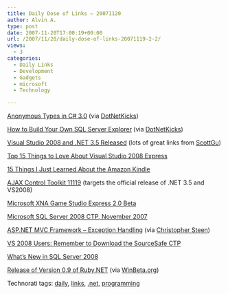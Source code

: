 ```yaml
---
title: Daily Dose of Links – 20071120
author: Alvin A.
type: post
date: 2007-11-20T17:00:19+00:00
url: /2007/11/20/daily-dose-of-links-20071119-2-2/
views:
  - 3
categories:
  - Daily Links
  - Development
  - Gadgets
  - microsoft
  - Technology

---
```

<a href="http://www.west-wind.com/weblog/posts/189329.aspx" target="_blank">Anonymous Types in C# 3.0</a> (via <a href="http://www.dotnetkicks.com/csharp/Anonymous_Types_in_C_3_0" target="_blank">DotNetKicks</a>)

<a href="http://blog.vuscode.com/malovicn/archive/2007/11/12/how-to-build-your-own-sql-server-explorer.aspx" target="_blank">How to Build Your Own SQL Server Explorer</a> (via <a href="http://www.dotnetkicks.com/adonet/How_to_build_SQL_Server_Explorer" target="_blank">DotNetKicks</a>)

<a href="http://weblogs.asp.net/scottgu/archive/2007/11/19/visual-studio-2008-and-net-3-5-released.aspx" target="_blank">Visual Studio 2008 and .NET 3.5 Released</a> (lots of great links from <a href="http://weblogs.asp.net/scottgu/default.aspx" target="_blank">ScottGu</a>)

<a href="http://blogs.msdn.com/danielfe/archive/2007/11/19/top-15-things-to-love-about-visual-studio-2008-express.aspx" target="_blank">Top 15 Things to Love About Visual Studio 2008 Express</a>

<a href="http://gadgets.boingboing.net/2007/11/19/15-things-i-just-lea.html" target="_blank">15 Things I Just Learned About the Amazon Kindle</a>

<a href="http://www.codeplex.com/AtlasControlToolkit/Release/ProjectReleases.aspx?ReleaseId=8513" target="_blank">AJAX Control Toolkit 11119</a> (targets the official release of .NET 3.5 and VS2008)

<a href="http://www.microsoft.com/downloads/details.aspx?familyid=1a096ac7-aec5-4cd0-9826-1f07eb26eefd&displaylang=en&tm" target="_blank">Microsoft XNA Game Studio Express 2.0 Beta</a>

<a href="http://www.microsoft.com/downloads/details.aspx?familyid=3bf4c5ca-b905-4ebc-8901-1d4c1d1da884&displaylang=en&tm" target="_blank">Microsoft SQL Server 2008 CTP, November 2007</a>

<a href="http://weblogs.asp.net/fredriknormen/archive/2007/11/19/asp-net-mvc-framework-exception-handling.aspx" target="_blank">ASP.NET MVC Framework &#8211; Exception Handling</a> (via <a href="http://www.dotnetjunkies.com/WebLog/csteen/archive/2007/11/20/373444.aspx" target="_blank">Christopher Steen</a>)

<a href="http://blogs.msdn.com/richardb/archive/2007/11/19/vs-2008-users-remember-to-download-the-sourcesafe-ctp.aspx" target="_blank">VS 2008 Users: Remember to Download the SourceSafe CTP</a>

<a href="http://www.sswug.org/see/36513" target="_blank">What&#8217;s New in SQL Server 2008</a>

<a href="http://blogs.msdn.com/charles_sterling/archive/2007/11/20/release-of-version-0-9-of-ruby-net.aspx" target="_blank">Release of Version 0.9 of Ruby.NET</a> (via <a href="http://www.winbeta.org/comments.php?shownews=12308" target="_blank">WinBeta.org</a>)

<p class="wlWriterSmartContent" style="display:inline;margin:0;padding:0;">
  <!--dotnetkickit-->
</p>

<p class="wlWriterSmartContent" style="display:inline;margin:0;padding:0;">
  Technorati tags: <a href="http://technorati.com/tags/daily" rel="tag">daily</a>, <a href="http://technorati.com/tags/links" rel="tag">links</a>, <a href="http://technorati.com/tags/.net" rel="tag">.net</a>, <a href="http://technorati.com/tags/programming" rel="tag">programming</a>
</p>
